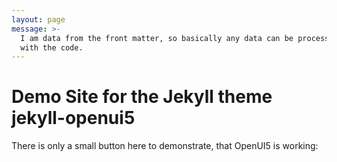 ```yaml
---
layout: page
message: >-
  I am data from the front matter, so basically any data can be processed without fiddling
  with the code.
---
```


# Demo Site for the Jekyll theme jekyll-openui5

There is only a small button here to demonstrate, that OpenUI5 is working:

<script>
   var btn = new sap.m.Button({
      text:'Hello World',
      press:function(){alert('{{ page.message }}');}
   });
   btn.placeAt('content');
</script>
